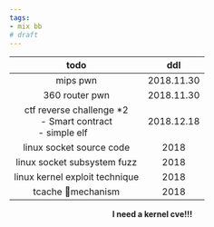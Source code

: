 ```yaml
---
tags:
- mix bb
# draft
---
```



|todo|ddl|
|------|------|
|<center>mips pwn</center>|<center>2018.11.30</center>|
|<center>360 router pwn</center>|<center>2018.11.30</center>|
|<center>ctf reverse challenge *2<br> - Smart contract<br> - simple elf&emsp;&emsp;&emsp;</center>|<center>2018.12.18</center>|
|<center>linux socket source code</center>|<center>2018</center>|
|<center>linux socket subsystem fuzz</center>|<center>2018</center>|
|<center>linux kernel exploit technique</center>|<center>2018</center>|
|<center>tcache mechanism</center>|<center>2018</center>|


**<center> I need a kernel cve!!!</center>**